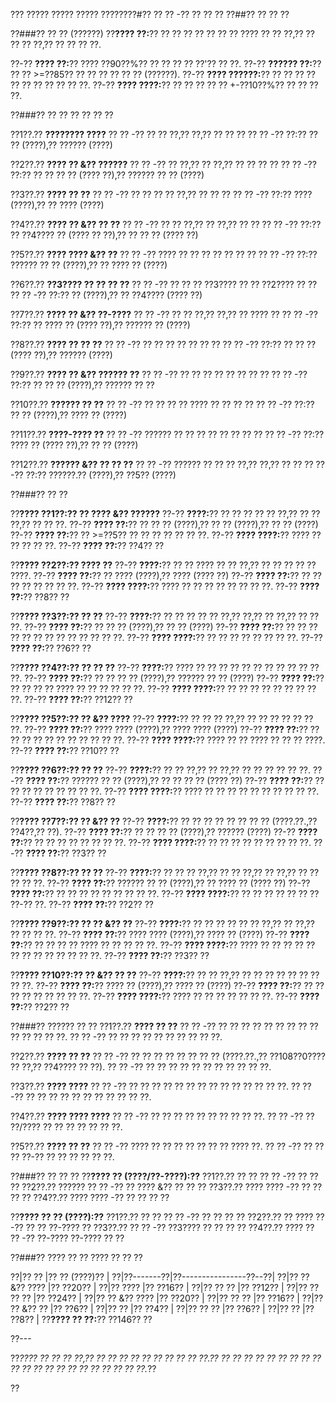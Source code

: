 ??? ????? ????? ????? ????????#?? ?? ?? -?? ?? ?? ??
??##?? ?? ?? ??

??###?? ?? ?? (??????)
??**???? ??:**?? ?? ?? ?? ?? ?? ?? ?? ???? ?? ?? ??,?? ?? ?? ?? ??,?? ?? ?? ?? ??.

??-?? **???? ??:**?? ???? ??90??%?? ?? ?? ?? ?? ??'?? ?? ??.
??-?? **?????? ??:**?? ?? ?? >=??85?? ?? ?? ?? ?? ?? ?? (??????).
??-?? **???? ??????:**?? ?? ?? ?? ?? ?? ?? ?? ?? ?? ?? ??.
??-?? **???? ????:**?? ?? ?? ?? ?? ?? +-??10??%?? ?? ?? ?? ??.

??###?? ?? ?? ?? ?? ?? ??

??1??.?? **???????? ????**
??  ?? -?? ?? ?? ??,?? ??,?? ?? ?? ??
??  ?? -?? ??:?? ?? ?? (????),?? ?????? (????)

??2??.?? **???? ?? &?? ??????**
??  ?? -?? ?? ??,?? ?? ??,?? ?? ?? ?? ??
??  ?? -?? ??:?? ?? ?? ?? ?? (???? ??),?? ?????? ?? ?? (????)

??3??.?? **???? ?? ??**
??  ?? -?? ?? ?? ?? ?? ??,?? ?? ?? ??
??  ?? -?? ??:?? ???? (????),?? ?? ???? (????)

??4??.?? **???? ?? &?? ?? ??**
??  ?? -?? ?? ?? ??,?? ?? ??,?? ?? ??
??  ?? -?? ??:?? ?? ??4???? ?? (???? ?? ??),?? ?? ?? ?? (???? ??)

??5??.?? **???? ???? &?? ??**
??  ?? -?? ???? ?? ?? ?? ?? ?? ?? ??
??  ?? -?? ??:?? ?????? ?? ?? (????),?? ?? ???? ?? (????)

??6??.?? **??3???? ?? ?? ?? ??**
??  ?? -?? ?? ?? ?? ??3???? ?? ?? ??2???? ?? ??
??  ?? -?? ??:?? ?? (????),?? ?? ??4???? (???? ??)

??7??.?? **???? ?? &?? ??-????**
??  ?? -?? ?? ?? ??,?? ??,?? ?? ???? ??
??  ?? -?? ??:?? ?? ???? ?? (???? ??),?? ?????? ?? (????)

??8??.?? **???? ?? ?? ??**
??  ?? -?? ?? ?? ?? ?? ?? ?? ??
??  ?? -?? ??:?? ?? ?? ?? (???? ??),?? ?????? (????)

??9??.?? **???? ?? &?? ?????? ??**
??  ?? -?? ?? ?? ?? ?? ?? ?? ?? ??
??  ?? -?? ??:?? ?? ?? ?? (????),?? ?????? ?? ??

??10??.?? **?????? ?? ??**
??   ?? -?? ?? ?? ?? ?? ???? ?? ?? ?? ??
??   ?? -?? ??:?? ?? ?? (????),?? ???? ?? (????)

??11??.?? **????-???? ??**
??   ?? -?? ?????? ?? ?? ?? ?? ?? ?? ?? ??
??   ?? -?? ??:?? ???? ?? (???? ??),?? ?? ?? (????)

??12??.?? **?????? &?? ?? ?? ??**
??   ?? -?? ?????? ?? ?? ?? ??,?? ??,?? ?? ??
??   ?? -?? ??:?? ??????.?? (????),?? ??5?? (????)

??###?? ?? ??

??**???? ??1??:?? ?? ???? &?? ??????**
??-?? **????:**?? ?? ?? ?? ?? ?? ??,?? ?? ?? ??,?? ?? ?? ??.
??-?? **???? ??:**?? ?? ?? ?? (????),?? ?? ?? (????),?? ?? ?? (????)
??-?? **???? ??:**?? ?? >=??5?? ?? ?? ?? ?? ?? ?? ??.
??-?? **???? ????:**?? ???? ?? ?? ?? ?? ??.
??-?? **???? ??:**?? ??4?? ??

??**???? ??2??:?? ???? ??**
??-?? **????:**?? ?? ?? ???? ?? ?? ??,?? ?? ?? ?? ?? ?? ????.
??-?? **???? ??:**?? ?? ???? (????),?? ???? (???? ??)
??-?? **???? ??:**?? ?? ?? ?? ?? ?? ?? ?? ??.
??-?? **???? ????:**?? ???? ?? ?? ?? ?? ?? ?? ?? ??.
??-?? **???? ??:**?? ??8?? ??

??**???? ??3??:?? ?? ??**
??-?? **????:**?? ?? ?? ?? ?? ?? ??,?? ??,?? ?? ??,?? ?? ?? ??.
??-?? **???? ??:**?? ?? ?? ?? (????),?? ?? ?? (????)
??-?? **???? ??:**?? ?? ?? ?? ?? ?? ?? ?? ?? ?? ?? ?? ?? ??.
??-?? **???? ????:**?? ?? ?? ?? ?? ?? ?? ?? ??.
??-?? **???? ??:**?? ??6?? ??

??**???? ??4??:?? ?? ?? ??**
??-?? **????:**?? ???? ?? ?? ?? ?? ?? ?? ?? ?? ?? ?? ?? ??.
??-?? **???? ??:**?? ?? ?? ?? ?? (????),?? ?????? ?? ?? (????)
??-?? **???? ??:**?? ?? ?? ?? ?? ???? ?? ?? ?? ?? ?? ??.
??-?? **???? ????:**?? ?? ?? ?? ?? ?? ?? ?? ?? ??.
??-?? **???? ??:**?? ??12?? ??

??**???? ??5??:?? ?? &?? ????**
??-?? **????:**?? ?? ?? ?? ??,?? ?? ?? ?? ?? ?? ?? ??.
??-?? **???? ??:**?? ???? ???? (????),?? ???? ???? (????)
??-?? **???? ??:**?? ?? ?? ?? ?? ?? ?? ?? ?? ?? ?? ??.
??-?? **???? ????:**?? ???? ?? ?? ???? ?? ?? ?? ????.
??-?? **???? ??:**?? ??10?? ??

??**???? ??6??:?? ?? ??**
??-?? **????:**?? ?? ?? ??,?? ?? ??,?? ?? ?? ?? ?? ?? ??.
??-?? **???? ??:**?? ?????? ?? ?? (????),?? ?? ?? ?? ?? (???? ??)
??-?? **???? ??:**?? ?? ?? ?? ?? ?? ?? ?? ?? ??.
??-?? **???? ????:**?? ???? ?? ?? ?? ?? ?? ?? ?? ?? ?? ??.
??-?? **???? ??:**?? ??8?? ??

??**???? ??7??:?? ?? &?? ??**
??-?? **????:**?? ?? ?? ?? ?? ?? ?? ?? ?? (????.??.,?? ??4??,?? ??).
??-?? **???? ??:**?? ?? ?? ?? ?? (????),?? ?????? (????)
??-?? **???? ??:**?? ?? ?? ?? ?? ?? ?? ?? ??.
??-?? **???? ????:**?? ?? ?? ?? ?? ?? ?? ?? ?? ??.
??-?? **???? ??:**?? ??3?? ??

??**???? ??8??:?? ?? ??**
??-?? **????:**?? ?? ?? ?? ??,?? ?? ?? ??,?? ?? ??,?? ?? ?? ?? ?? ??.
??-?? **???? ??:**?? ?????? ?? ?? (????),?? ?? ???? ?? (???? ??)
??-?? **???? ??:**?? ?? ?? ?? ?? ?? ?? ?? ?? ??.
??-?? **???? ????:**?? ?? ?? ?? ?? ?? ?? ?? ??-?? ??.
??-?? **???? ??:**?? ??2?? ??

??**???? ??9??:?? ?? ?? &?? ??**
??-?? **????:**?? ?? ?? ?? ?? ?? ?? ??,?? ?? ??,?? ?? ?? ?? ??.
??-?? **???? ??:**?? ???? ???? (????),?? ???? ?? (????)
??-?? **???? ??:**?? ?? ?? ?? ?? ???? ?? ?? ?? ?? ??.
??-?? **???? ????:**?? ???? ?? ?? ?? ?? ?? ?? ?? ?? ?? ?? ?? ?? ??.
??-?? **???? ??:**?? ??3?? ??

??**???? ??10??:?? ?? &?? ?? ??**
??-?? **????:**?? ?? ?? ??,?? ?? ?? ?? ?? ?? ?? ?? ?? ??.
??-?? **???? ??:**?? ???? ?? (????),?? ???? ?? (????)
??-?? **???? ??:**?? ?? ?? ?? ?? ?? ?? ?? ?? ??.
??-?? **???? ????:**?? ???? ?? ?? ?? ?? ?? ?? ??.
??-?? **???? ??:**?? ??2?? ??

??###?? ?????? ?? ??
??1??.?? **???? ?? ??**
??  ?? -?? ?? ?? ?? ?? ?? ?? ?? ?? ?? ?? ?? ?? ?? ??.
??  ?? -?? ?? ?? ?? ?? ?? ?? ?? ?? ?? ??.

??2??.?? **???? ?? ??**
??  ?? -?? ?? ?? ?? ?? ?? ?? ?? ?? (????.??.,?? ??108??0???? ?? ??,?? ??4???? ?? ??).
??  ?? -?? ?? ?? ?? ?? ?? ?? ?? ?? ?? ?? ??.

??3??.?? **???? ????**
??  ?? -?? ?? ?? ?? ?? ?? ?? ?? ?? ?? ?? ?? ?? ?? ??.
??  ?? -?? ?? ?? ?? ?? ?? ?? ?? ?? ?? ?? ??.

??4??.?? **???? ???? ????**
??  ?? -?? ?? ?? ?? ?? ?? ?? ?? ?? ?? ??.
??  ?? -?? ?? ??/???? ?? ?? ?? ?? ?? ?? ??.

??5??.?? **???? ?? ??**
??  ?? -?? ???? ?? ?? ?? ?? ?? ?? ?? ???? ??.
??  ?? -?? ?? ?? ?? ??-?? ?? ?? ?? ?? ?? ??.

??###?? ?? ?? ??
??**???? ?? (????/??-????):??**
??1??.?? ?? ?? ?? ?? -?? ?? ?? ??
??2??.?? ?????? ?? ?? -?? ?? ???? &?? ?? ?? ??
??3??.?? ???? ???? -?? ?? ?? ?? ??
??4??.?? ???? ???? -?? ?? ?? ?? ??

??**???? ?? ?? (????):??**
??1??.?? ?? ?? ?? ?? -?? ?? ?? ?? ??
??2??.?? ?? ???? ?? -?? ?? ?? ??-???? ??
??3??.?? ?? ?? -?? ??3???? ?? ?? ?? ??
??4??.?? ???? ?? ?? -?? ??-???? ??-???? ?? ??

??###?? ???? ?? ?? ???? ?? ?? ??

??|?? ?? |?? ?? (????)?? |
??|??-------??|??----------------??--??|
??|?? ?? &?? ???? |?? ??20?? |
??|?? ???? |?? ??16?? |
??|?? ?? ?? |?? ??12?? |
??|?? ?? ?? ?? |?? ??24?? |
??|?? ?? &?? ???? |?? ??20?? |
??|?? ?? ?? |?? ??16?? |
??|?? ?? &?? ?? |?? ??6?? |
??|?? ?? |?? ??4?? |
??|?? ?? ?? |?? ??6?? |
??|?? ?? |?? ??8?? |
??**???? ?? ??:**?? ??146?? ??

??---

??*???? ?? ?? ?? ??,?? ?? ?? ?? ?? ?? ?? ?? ?? ?? ??.?? ?? ?? ?? ?? ?? ?? ?? ?? ?? ?? ?? ?? ?? ?? ?? ?? ?? ?? ?? ?? ??.*??

??
